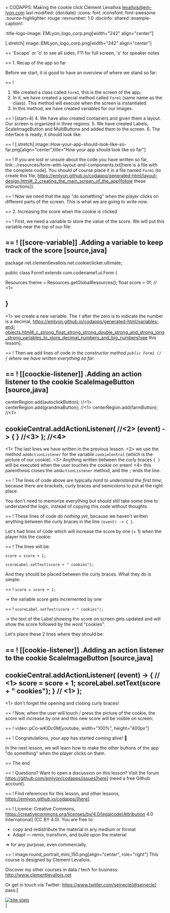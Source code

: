 = CODAPPS: Making the cookie click
Clément Levallois <levallois@em-lyon.com>
last modified: {docdate}
:icons: font
:iconsfont: font-awesome
:source-highlighter: rouge
:revnumber: 1.0
:docinfo: shared
:example-caption!:


:title-logo-image: EMLyon_logo_corp.png[width="242" align="center"]

[.stretch]
image::EMLyon_logo_corp.png[width="242" align="center"]


==  'Escape' or 'o' to see all sides, F11 for full screen, 's' for speaker notes

==  1. Recap of the app so far

Before we start, it is good to have an overview of where we stand so far:

==  !
1. We created a class called `Form1`, this is the screen of the app.
2. In it, we have created a special method called `Form1` (same name as the class). This method will execute when the screen is instantiated
3. In this method, we have created variables for our images.

==  !
[start=4]
4. We have also created containers and given them a layout. Our screen is organized in three regions.
5. We have created Labels, ScaleImageButton and MultiButtons and added them to the screen.
6. The interface is ready, it should look like:

==  !
[.stretch]
image::How-your-app-should-look-like-so-far.png[align="center",title="How your app should look like so far"]


==  !
If you are lost or unsure about the code you have written so far, link:../resources/form-with-layout-and-components.txt[here is a file with the complete code]. You should of course place it in a file named `Form1` (to create this file, https://emlyon.github.io/codapps/generated-html/layout-design.html#_2_creating_the_main_screen_of_the_app[follow these instructions]).

==  !
Now we need that the app "do something" when the player clicks on different parts of the screen. This is what we are going to write now.

==  2. Increasing the score when the cookie is clicked

==  !
First, we need a variable to store the value of the score. We will put this variable near the top of our file:

==  !
[[score-variable]]
.Adding a variable to keep track of the score
[source,java]
----
package net.clementlevallois.net.cookieclicker.ultimate;

public class Form1 extends com.codename1.ui.Form {

  Resources theme = Resources.getGlobalResources();
  float score = 0f; // <1>

}
----
<1> we create a new variable. The `f` after the zero is to indicate the number is a decimal, https://emlyon.github.io/codapps/generated-html/variables-and-objects.html#_c_strong_float_strong_strong_double_strong_and_strong_long_strong_variables_to_store_decimal_numbers_and_big_numbers[see this lesson].


==  !
Then we add lines of code *in the constructor method `public Form1 () {` where we have written everything so far*:


==  !
[[coockie-listener]]
.Adding an action listener to the cookie ScaleImageButton
[source,java]
----
centerRegion.add(autoclickButton); //<1>
centerRegion.add(grandmaButton); //<1>
centerRegion.add(farmButton); //<1>

cookieCentral.addActionListener(  //<2>
                (event) -> { }  //<3>
        ); //<4>
----
<1> The last lines we have written in the previous lesson.
<2> we use the method `addActionListener` for the variable `cookieCentral` (which is the picture of our cookie).
<3> Anything written between the curly braces `{ }` will be executed when the user touches the cookie on sreen!
<4> this parenthesis closes the `addActionListener` method, and the `;` ends the line.

==  !
The lines of code above are typically *hard to understand the first time*, because there are brackets, curly braces and semicolons to put at the right place.

You don't need to memorize everything but should still take some time to understand the logic, instead of copying this code without thoughts.

==  !
These lines of code *do nothing yet*, because we haven't written anything between the curly braces in the line `(event) -> { }`.

Let's had lines of code which will increase the score by one (+ 1) when the player hits the cookie:

==  !
The lines will be:

`score = score + 1;`

`scoreLabel.setText(score + " cookies");`

And they should be placed between the curly braces. What they do is simple:

==  !
`score = score + 1;`

-> the variable score gets incremented by one

==  !
`scoreLabel.setText(score + " cookies");`

-> the text of the Label showing the score on screen gets updated and will show the score followed by the word "cookies".

Let's place these 2 lines where they should be:

==  !
[[cookie-listener]]
.Adding an action listener to the cookie ScaleImageButton
[source,java]
----
cookieCentral.addActionListener(
                (event) -> { // <1>
                  score = score + 1;
                  scoreLabel.setText(score + " cookies");
                } // <1>
        );
----
<1> don't forget the opening and closing curly braces!

==  !
Now, when the user will touch / press the picture of the cookie, the score will increase by one and this new score will be visible on screen:

==  !
video::pCo-wKIDc0M[youtube, width="100%", height="400px"]

==  !
Congratulations, your app has started coming alive! 🎉

In the next lesson, we will learn how to make the other buttons of the app "do something" when the player clicks on them.

==  The end

==  !
Questions? Want to open a discussion on this lesson? Visit the forum https://github.com/emlyon/codapps/issues[here] (need a free Github account).

==  !
Find references for this lesson, and other lessons, https://emlyon.github.io/codapps/[here].

==  !
Licence: Creative Commons, https://creativecommons.org/licenses/by/4.0/legalcode[Attribution 4.0 International] (CC BY 4.0).
You are free to:

- copy and redistribute the material in any medium or format
- Adapt — remix, transform, and build upon the material

=> for any purpose, even commercially.

==  !
image:round_portrait_mini_150.png[align="center", role="right"]
This course is designed by Clement Levallois.

Discover my other courses in data / tech for business: http://www.clementlevallois.net

Or get in touch via Twitter: https://www.twitter.com/seinecle[@seinecle]
pass:[    <!-- Start of StatCounter Code for Default Guide -->
    <script type="text/javascript">
        var sc_project = 11592657;
        var sc_invisible = 1;
        var sc_security = "11592657";
        var scJsHost = (("https:" == document.location.protocol) ?
            "https://secure." : "http://www.");
        document.write("<sc" + "ript type='text/javascript' src='" +
            scJsHost +
            "statcounter.com/counter/counter.js'></" + "script>");
    </script>
    <noscript><div class="statcounter"><a title="site stats"
    href="http://statcounter.com/" target="_blank"><img
    class="statcounter"
    src="//c.statcounter.com/11592657/0/11592657/1/" alt="site
    stats"></a></div></noscript>
    <!-- End of StatCounter Code for Default Guide -->]
